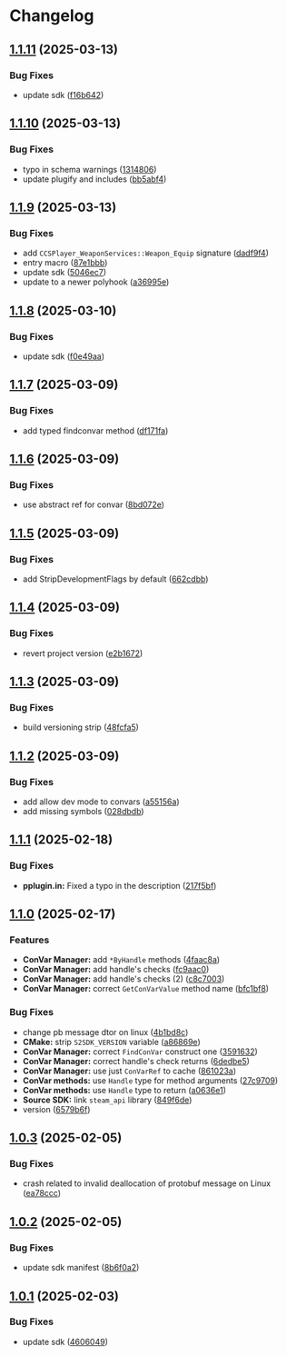 # Changelog

## [1.1.11](https://github.com/untrustedmodders/plugify-source-2/compare/v1.1.10...v1.1.11) (2025-03-13)


### Bug Fixes

* update sdk ([f16b642](https://github.com/untrustedmodders/plugify-source-2/commit/f16b642cc232fe17d46b8cce100f4a646310ad10))

## [1.1.10](https://github.com/untrustedmodders/plugify-source-2/compare/v1.1.9...v1.1.10) (2025-03-13)


### Bug Fixes

* typo in schema warnings ([1314806](https://github.com/untrustedmodders/plugify-source-2/commit/1314806200664d0ead2f24fc391040d8d73d2fdd))
* update plugify and includes ([bb5abf4](https://github.com/untrustedmodders/plugify-source-2/commit/bb5abf4d92951b4959c30f3b6801b08605561308))

## [1.1.9](https://github.com/untrustedmodders/plugify-source-2/compare/v1.1.8...v1.1.9) (2025-03-13)


### Bug Fixes

* add `CCSPlayer_WeaponServices::Weapon_Equip` signature ([dadf9f4](https://github.com/untrustedmodders/plugify-source-2/commit/dadf9f4616b651934a27d4ad05643da3e0d3408e))
* entry macro ([87e1bbb](https://github.com/untrustedmodders/plugify-source-2/commit/87e1bbb1a7be8c2dac6bc55db9a8b25f9e1b8e9a))
* update sdk ([5046ec7](https://github.com/untrustedmodders/plugify-source-2/commit/5046ec7208b23adbd4d2bfc9f7c033ca09402efc))
* update to a newer polyhook ([a36995e](https://github.com/untrustedmodders/plugify-source-2/commit/a36995ee66216044182e29e72571f406c22668ee))

## [1.1.8](https://github.com/untrustedmodders/plugify-source-2/compare/v1.1.7...v1.1.8) (2025-03-10)


### Bug Fixes

* update sdk ([f0e49aa](https://github.com/untrustedmodders/plugify-source-2/commit/f0e49aa0b28e10686a0df1aa057df89b1af2c13b))

## [1.1.7](https://github.com/untrustedmodders/plugify-source-2/compare/v1.1.6...v1.1.7) (2025-03-09)


### Bug Fixes

* add typed findconvar method ([df171fa](https://github.com/untrustedmodders/plugify-source-2/commit/df171fa1f0185138ec750208bc920723bcd7e005))

## [1.1.6](https://github.com/untrustedmodders/plugify-source-2/compare/v1.1.5...v1.1.6) (2025-03-09)


### Bug Fixes

* use abstract ref for convar ([8bd072e](https://github.com/untrustedmodders/plugify-source-2/commit/8bd072e0d03c1903680b1c3eed289e0629da5dc3))

## [1.1.5](https://github.com/untrustedmodders/plugify-source-2/compare/v1.1.4...v1.1.5) (2025-03-09)


### Bug Fixes

* add StripDevelopmentFlags by default ([662cdbb](https://github.com/untrustedmodders/plugify-source-2/commit/662cdbb9d1f5087b925c6566c698f7252217e84b))

## [1.1.4](https://github.com/untrustedmodders/plugify-source-2/compare/v1.1.3...v1.1.4) (2025-03-09)


### Bug Fixes

* revert project version ([e2b1672](https://github.com/untrustedmodders/plugify-source-2/commit/e2b16728e2daf3fce75e9539bdfabf7b5b2256a4))

## [1.1.3](https://github.com/untrustedmodders/plugify-source-2/compare/v1.1.2...v1.1.3) (2025-03-09)


### Bug Fixes

* build versioning strip ([48fcfa5](https://github.com/untrustedmodders/plugify-source-2/commit/48fcfa592332fb3bbf931a3edbb48359313cbea2))

## [1.1.2](https://github.com/untrustedmodders/plugify-source-2/compare/v1.1.1...v1.1.2) (2025-03-09)


### Bug Fixes

* add allow dev mode to convars ([a55156a](https://github.com/untrustedmodders/plugify-source-2/commit/a55156ae6bc5da3d3baf24078903172561bd0859))
* add missing symbols ([028dbdb](https://github.com/untrustedmodders/plugify-source-2/commit/028dbdb39aa836761d72996e1bac3f6a71f9faa1))

## [1.1.1](https://github.com/untrustedmodders/plugify-source-2/compare/v1.1.0...v1.1.1) (2025-02-18)


### Bug Fixes

* **pplugin.in:** Fixed a typo in the description ([217f5bf](https://github.com/untrustedmodders/plugify-source-2/commit/217f5bff324e62b43530c018caa1b0336bb6da97))

## [1.1.0](https://github.com/untrustedmodders/plugify-source-2/compare/v1.0.3...v1.1.0) (2025-02-17)


### Features

* **ConVar Manager:** add `*ByHandle` methods ([4faac8a](https://github.com/untrustedmodders/plugify-source-2/commit/4faac8ac4c914757390aec2e98869b8c9f953963))
* **ConVar Manager:** add handle's checks ([fc9aac0](https://github.com/untrustedmodders/plugify-source-2/commit/fc9aac081c15d9f705c92c1f44d91aac56a32c4e))
* **ConVar Manager:** add handle's checks (2) ([c8c7003](https://github.com/untrustedmodders/plugify-source-2/commit/c8c7003e686a8177e70eac75281a85974641b1c6))
* **ConVar Manager:** correct `GetConVarValue` method name ([bfc1bf8](https://github.com/untrustedmodders/plugify-source-2/commit/bfc1bf80f58fc1d831076ce77f4c4475a4e3896b))


### Bug Fixes

* change pb message dtor on linux ([4b1bd8c](https://github.com/untrustedmodders/plugify-source-2/commit/4b1bd8c14b259637c407b5168939e9b767763e82))
* **CMake:** strip `S2SDK_VERSION` variable ([a86869e](https://github.com/untrustedmodders/plugify-source-2/commit/a86869e0adbaed9127bbb3abc91cc26b86d683be))
* **ConVar Manager:** correct `FindConVar` construct one ([3591632](https://github.com/untrustedmodders/plugify-source-2/commit/3591632641313eea09e9a9c7d64d814d2a56f335))
* **ConVar Manager:** correct handle's check returns ([6dedbe5](https://github.com/untrustedmodders/plugify-source-2/commit/6dedbe5f73fc88c1dcf027b37302de1b66349959))
* **ConVar Manager:** use just `ConVarRef` to cache ([861023a](https://github.com/untrustedmodders/plugify-source-2/commit/861023ad12afc725f3b4987e0e4120d75a10dd5d))
* **ConVar methods:** use `Handle` type for method arguments ([27c9709](https://github.com/untrustedmodders/plugify-source-2/commit/27c9709bb4c090430cd5f27a768128777ea26377))
* **ConVar methods:** use `Handle` type to return ([a0636e1](https://github.com/untrustedmodders/plugify-source-2/commit/a0636e10815ab9cbac1197d4090a6ddf2105ac9d))
* **Source SDK:** link `steam_api` library ([849f6de](https://github.com/untrustedmodders/plugify-source-2/commit/849f6decbffe3b4720ee052f9fd8505d4f3e9aed))
* version ([6579b6f](https://github.com/untrustedmodders/plugify-source-2/commit/6579b6febfb5a77cb106e2095b7fb70863b9cbd1))

## [1.0.3](https://github.com/untrustedmodders/plugify-source-2/compare/v1.0.2...v1.0.3) (2025-02-05)


### Bug Fixes

* crash related to invalid deallocation of protobuf message on Linux ([ea78ccc](https://github.com/untrustedmodders/plugify-source-2/commit/ea78ccc24e477f1f1bf50fb84dbfc5209f7ebaa6))

## [1.0.2](https://github.com/untrustedmodders/plugify-source-2/compare/v1.0.1...v1.0.2) (2025-02-05)


### Bug Fixes

* update sdk manifest ([8b6f0a2](https://github.com/untrustedmodders/plugify-source-2/commit/8b6f0a2e1260c9c4623b42fb32d9938c8d5977af))

## [1.0.1](https://github.com/untrustedmodders/plugify-source-2/compare/v1.0.0...v1.0.1) (2025-02-03)


### Bug Fixes

* update sdk ([4606049](https://github.com/untrustedmodders/plugify-source-2/commit/46060492eee37b6c84c688186358bc76533870cd))
